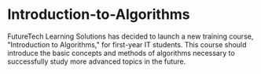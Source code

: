 # Introduction-to-Algorithms
FutureTech Learning Solutions has decided to launch a new training course, "Introduction to Algorithms," for first-year IT students. This course should introduce the basic concepts and methods of algorithms necessary to successfully study more advanced topics in the future.
